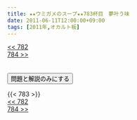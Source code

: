```yaml
---
title: ★★ウミガメのスープ★★783杯目　夢叶う味
date: 2011-06-11T12:00:00+09:00
tags: [2011年,オカルト板]
---
```

<div class="th_left"><a href="../782"><< 782</a></div>
<div class="th_right"><a href="../784">784 >></a></div>
<br><br>
<script src="../../js/cupsoup.js"></script>
<form>
<input type="button" value="問題と解説のみにする" onClick="toggleCupsoup()">
</form>
{{< 783 >}}
<div class="th_left"><a href="../782"><< 782</a></div>
<div class="th_right"><a href="../784">784 >></a></div>